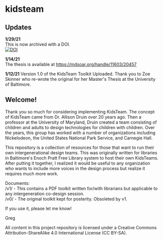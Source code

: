 # kidsteam

## Updates
**1/29/21**  
This is now archived with a DOI.  
[![DOI](https://zenodo.org/badge/DOI/10.5281/zenodo.4479938.svg)](https://doi.org/10.5281/zenodo.4479938)

**1/14/21**  
The thesis is available at https://mdsoar.org/handle/11603/20457

**1/12/21** 
Version 1.0 of the KidsTeam Toolkit Uploaded. Thank you to Zoe Skinner who re-wrote the original for her Master's Thesis at the University of Baltimore.

## Welcome! 
Thank you so much for considering implementing KidsTeam. The concept of KidsTeam came from Dr. Allison Druin over 20 years ago. Then a professor at the University of Maryland, Druin created a team consisting of children and adults to design technologies for children with children. Over the years, this group has worked with a number of organizations including Nickelodeon, the United States National Park Service, and Carnegie Hall.  

This repository is a collection of resources for those that want to run their own intergenerational design teams. This was originally written for libraries in Baltimore's Enoch Pratt Free Library system to host their own KidsTeams. After putting it together, I realized it would be useful to any organization who wants to include more voices in the design process but realize it requires much more work.

Documents:  
/v1/ - This contains a PDF toolkit written for/with librarians but applicable to any intergeneration co-design session.  
/v0/ - The original toolkit kept for posterity. Obsoleted by v1.

If you use it, please let me know!  

Greg


All content in this project repository is licensed under a Creative Commons Attribution-ShareAlike 4.0 International License (CC BY-SA).
